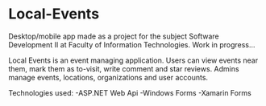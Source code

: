 # Local-Events
Desktop/mobile app made as a project for the subject Software Development II at Faculty of Information Technologies. Work in progress...

Local Events is an event managing application. Users can view events near them, mark them as to-visit, write comment and star reviews.
Admins manage events, locations, organizations and user accounts.

Technologies used:
-ASP.NET Web Api
-Windows Forms
-Xamarin Forms
